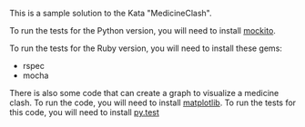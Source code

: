 This is a sample solution to the Kata "MedicineClash".

To run the tests for the Python version, you will need to install [mockito](http://code.google.com/p/mockito-python/).

To run the tests for the Ruby version, you will need to install these gems:

- rspec
- mocha

There is also some code that can create a graph to visualize a medicine clash. To run the code, you will need to install [matplotlib](http://matplotlib.org/). To run the tests for this code, you will need to install [py.test](http://pytest.org)